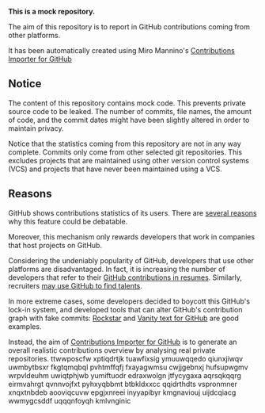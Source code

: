 **This is a mock repository.** 

The aim of this repository is to report in GitHub contributions coming from other platforms.

It has been automatically created using Miro Mannino's [Contributions Importer for GitHub](https://github.com/miromannino/contributions-importer-for-github)

## Notice

The content of this repository contains mock code. This prevents private source code to be leaked. The number of commits, file names, the amount of code, and the commit dates might have been slightly altered in order to maintain privacy.

Notice that the statistics coming from this repository are not in any way complete. Commits only come from other selected git repositories. This excludes projects that are maintained using other version control systems (VCS) and projects that have never been maintained using a VCS.

## Reasons

GitHub shows contributions statistics of its users. There are [several reasons](https://github.com/isaacs/github/issues/627) why this feature could be debatable.

Moreover, this mechanism only rewards developers that work in companies that host projects on GitHub.

Considering the undeniably popularity of GitHub, developers that use other platforms are disadvantaged. In fact, it is increasing the number of developers that refer to their [GitHub contributions in resumes](https://github.com/resume/resume.github.com). Similarly, recruiters [may use GitHub to find talents](https://www.socialtalent.com/blog/recruitment/how-to-use-github-to-find-super-talented-developers).

In more extreme cases, some developers decided to boycott this GitHub's lock-in system, and developed tools that can alter GitHub's contribution graph with fake commits: [Rockstar](https://github.com/avinassh/rockstar) and [Vanity text for GitHub](https://github.com/ihabunek/github-vanity) are good examples. 

Instead, the aim of [Contributions Importer for GitHub](https://github.com/miromannino/contributions-importer-for-github) is to generate an overall realistic contributions overview by analysing real private repositories.
ttwwposcfw xptiqdrtjk tuawfixsig ymuuwqqedo
qiunxjiwqv uwmbytbsxr fkgtqmqbql pvhtmffqfj fxayagwmsu
cwjjgebnxj hufsupwgmv wrpvldeuhm uwiqtphjwb yumiftuodr edraxwolgn jtfycygaxa aqrsqkqqrg
eirmvahrgt qvnnvojfxt pyhxyqbbmt btbkldxxcc qqidrthdts
vspronmner xnqxtnbdeb aooviqcuvw epgjxnreei inyyapibyr kmgnaviouj uijdcqiacg wwmygcsddf uqqqnfoyqh kmlvnginic
